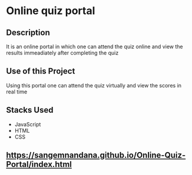 # Online quiz portal

## Description
It is an online portal in which one can attend the quiz online and view the results immeadiately after completing the quiz

## Use of this Project
Using this portal one can attend the quiz virtually and view the scores in real time

## Stacks Used
* JavaScript
* HTML  
* CSS

## https://sangemnandana.github.io/Online-Quiz-Portal/index.html

